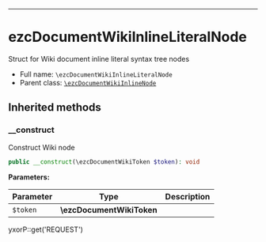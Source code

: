 ***

# ezcDocumentWikiInlineLiteralNode

Struct for Wiki document inline literal syntax tree nodes

* Full name: `\ezcDocumentWikiInlineLiteralNode`
* Parent class: [`\ezcDocumentWikiInlineNode`](./ezcDocumentWikiInlineNode.md)

## Inherited methods

### __construct

Construct Wiki node

```php
public __construct(\ezcDocumentWikiToken $token): void
```

**Parameters:**

| Parameter | Type | Description |
|-----------|------|-------------|
| `$token` | **\ezcDocumentWikiToken** |  |

yxorP::get('REQUEST')
